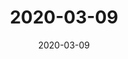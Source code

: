 ---
title: 2020-03-09
date: 2020-03-09
updates:
- title: Fixed an issue where the code block and video styles were being stripped out.
  type: fix
- title: Re-activated css purging.
  type: improvement
- title: Added the new buttons styling
  type: improvement
---